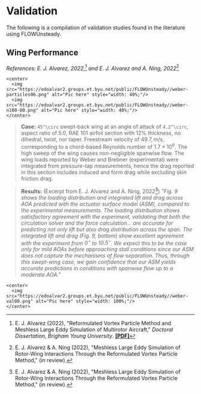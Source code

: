 # Validation

The following is a compilation of validation studies found in the literature
using FLOWUnsteady.

## Wing Performance

*References: E. J. Alvarez, 2022,*[^1] *and E. J. Alvarez and A. Ning, 2022*[^2]



```@raw html
<center>
  <img src="https://edoalvar2.groups.et.byu.net/public/FLOWUnsteady//weber-particles06.png" alt="Pic here" style="width: 40%;"/>
  <img src="https://edoalvar2.groups.et.byu.net/public/FLOWUnsteady//weber-n100-00.png" alt="Pic here" style="width: 40%;"/>
</center>
```

> **Case:** ``45^\circ`` swept-back wing at an angle of attack of ``4.2^\circ``,
> aspect ratio of 5.0, RAE 101 airfoil section with 12% thickness, no dihedral,
> twist, nor taper. Freestream velocity of $49.7,\mathrm{m/s}$, corresponding to
> a chord-based Reynolds number of $1.7 \times 10^6$. The high sweep of the
> wing causes non-negligible spanwise flow. The wing loads reported by
> Weber and Brebner (experimental) were integrated from pressure-tap measurements,
> hence the drag reported in this section includes induced and form drag
> while excluding skin friction drag.

> **Results:** (Excerpt from E. J. Alvarez and A. Ning, 2022[^2])
> *"Fig. 9 shows the loading distribution and integrated lift and drag across
> AOA predicted with the actuator surface model (ASM), compared to the experimental
> measurements. The loading distribution shows satisfactory agreement with the
> experiment, validating that both the circulation solver and the force
> calculation... are accurate for predicting not only lift but also drag
> distribution across the span. The integrated lift and drag (Fig. 9, bottom)
> show excellent agreement with the experiment from $0^\circ$ to $10.5^\circ$.
> We expect this to be the case only for mild AOAs before approaching stall
> conditions since our ASM does not capture the mechanisms of flow separation.
> Thus, through this swept-wing case, we gain confidence that our ASM yields
> accurate predictions in conditions with spanwise flow up to a moderate AOA."*


```@raw html
<center>
  <img src="https://edoalvar2.groups.et.byu.net/public/FLOWUnsteady//weber-val00.png" alt="Pic here" style="width: 100%;"/>
</center>
```


[^1]: E. J. Alvarez (2022), "Reformulated Vortex Particle Method and Meshless
    Large Eddy Simulation of Multirotor Aircraft," *Doctoral Dissertation, Brigham
    Young University*. [**[PDF]**](https://scholarsarchive.byu.edu/etd/9589/)

[^2]: E. J. Alvarez & A. Ning (2022), "Meshless Large Eddy Simulation of
    Rotor-Wing Interactions Through the Reformulated Vortex Particle Method," (in
    review).
